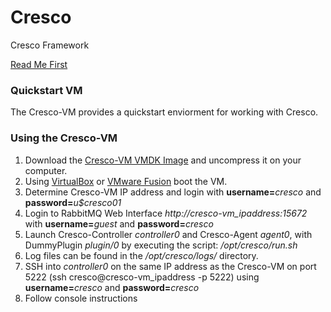Cresco
======

Cresco Framework

[Read Me First](https://github.com/ResearchWorx/Cresco/wiki)

### Quickstart VM
The Cresco-VM provides a quickstart enviorment for working with Cresco.

### Using the Cresco-VM

1. Download the [Cresco-VM VMDK Image](http://128.163.2.80/Cresco-VM.vmdk.gz) and uncompress it on your computer.
2. Using [VirtualBox](https://www.virtualbox.org) or [VMware Fusion](http://www.vmware.com/products/fusion) boot the VM.
3. Determine Cresco-VM IP address and login with **username=**_cresco_ and **password=**_u$cresco01_
4. Login to RabbitMQ Web Interface _http://cresco-vm\_ipaddress:15672_ with **username=**_guest_ and **password=**_cresco_
5. Launch Cresco-Controller _controller0_ and Cresco-Agent _agent0_, with DummyPlugin _plugin/0_ by executing the script: _/opt/cresco/run.sh_
6. Log files can be found in the _/opt/cresco/logs/_ directory.
7. SSH into _controller0_ on the same IP address as the Cresco-VM on port 5222 (ssh cresco@cresco-vm\_ipaddress -p 5222) using **username=**_cresco_ and **password=**_cresco_
8. Follow console instructions



